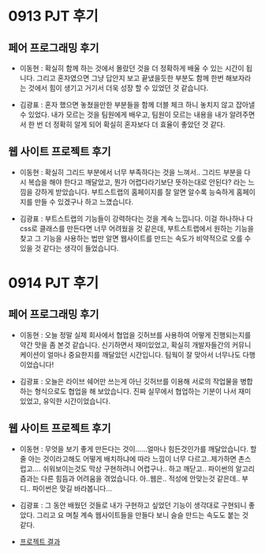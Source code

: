 # 0913 PJT 후기

## 페어 프로그래밍 후기

* 이동현 : 확실히 함께 하는 것에서 몰랐던 것을 더 정확하게 배울 수 있는 시간이 됩니다. 그리고 혼자였으면 그냥 답안지 보고 끝냈을듯한 부분도 함께 한번 해보자라는 것에서 힘이 생기고 거기서 더욱 성장 할 수 있었던 것 같습니다.

* 김광표 : 혼자 했으면 놓쳤을만한 부분들을 함께 더블 체크 하니 놓치지 않고 잡아낼 수 있었다. 내가 모르는 것을 팀원에게 배우고, 팀원이 모르는 내용을 내가 알려주면서 한 번 더 정확히 알게 되어 확실히 혼자보다 더 효율이 좋았던 것 같다.

## 웹 사이트 프로젝트 후기

* 이동현 : 확실히 그리드 부분에서 너무 부족하다는 것을 느껴서.. 그리드 부분을 다시 복습을 해야 한다고 깨달았고, 뭔가 어렵다라기보단 뜻하는대로 안된다? 라는 느낌을 강하게 받았습니다. 부트스트랩의 홈페이지를 잘 알면 알수록 능숙하게 홈페이지를 만들 수 있겠구나 하고 느꼈습니다.

* 김광표  : 부트스트랩의 기능들이 강력하다는 것을 계속 느낍니다. 이걸 하나하나 다 css로 클래스를 만든다면 너무 어려웠을 것 같은데, 부트스트랩에서 원하는 기능을 찾고 그 기능을 사용하는 법만 알면 웹사이트를 만드는 속도가 비약적으로 오를 수 있을 것 같다는 생각이 들었습니다.

# 0914 PJT 후기

## 페어 프로그래밍 후기

* 이동현 : 오늘 정말 실제 회사에서 협업을 깃허브를 사용하여 어떻게 진행되는지를 약간 맛을 좀 본것 같습니다. 신기하면서 재미있었고, 확실히 개발자들간의 커뮤니케이션이 얼마나 중요한지를 깨달았던 시간입니다. 팀웍이 잘 맞아서 너무나도 다행이었습니다!

* 김광표 : 오늘은 라이브 쉐어만 쓰는게 아닌 깃허브를 이용해 서로의 작업물을 병합하는 형식으로도 협업을 해 보았습니다. 진짜 실무에서 협업하는 기분이 나서 재미있었고, 유익한 시간이었습니다.

## 웹 사이트 프로젝트 후기

* 이동현 : 무엇을 보기 좋게 만든다는 것이......얼마나 힘든것인가를 깨달았습니다. 할줄 아는 것이라고해도 어떻게 배치하냐에 따라 느낌이 너무 다르고..제가하면 촌스럽고.... 쉬워보이는것도 막상 구현하려니 어렵구나.. 하고 깨닫고.. 파이썬의 알고리즘과는 다른 힘듬과 어려움을 겪었습니다. 아..웹은.. 적성에 안맞는것 같은데.. 부디.. 파이썬은 맞길 바라봅니다...

* 김광표 : 그 동안 배웠던 것들로 내가 구현하고 싶었던 기능이 생각대로 구현되니 좋았다. 그리고 요 며칠 계속 웹사이트들을 만들다 보니 슬슬 만드는 속도도 붙는 것 같다.

* [프로젝트 결과](https://pangpyo.github.io/DHKP.github.io/)
